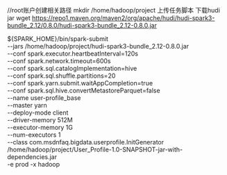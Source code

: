 //root账户创建相关路径
mkdir /home/hadoop/project
上传任务脚本
下载hudi jar
wget https://repo1.maven.org/maven2/org/apache/hudi/hudi-spark3-bundle_2.12/0.8.0/hudi-spark3-bundle_2.12-0.8.0.jar

${SPARK_HOME}/bin/spark-submit \
--jars /home/hadoop/project/hudi-spark3-bundle_2.12-0.8.0.jar \
--conf spark.executor.heartbeatInterval=120s \
--conf spark.network.timeout=600s \
--conf spark.sql.catalogImplementation=hive \
--conf spark.sql.shuffle.partitions=20 \
--conf spark.yarn.submit.waitAppCompletion=true \
--conf spark.sql.hive.convertMetastoreParquet=false \
--name user-profile_base \
--master yarn \
--deploy-mode client \
--driver-memory 512M \
--executor-memory 1G \
--num-executors 1 \
--class com.msdnfaq.bigdata.userprofile.InitGenerator \
/home/hadoop/project/User_Profile-1.0-SNAPSHOT-jar-with-dependencies.jar \
-e prod -x hadoop
